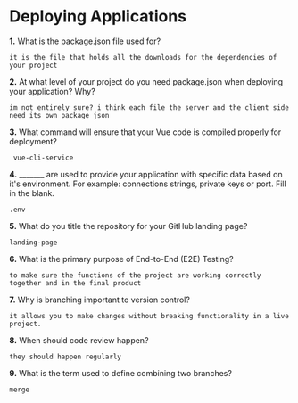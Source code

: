 # Deploying Applications

**1.** What is the package.json file used for?
<!-- enter you answer in the space below -->
```
it is the file that holds all the downloads for the dependencies of your project 
``` 
**2.** At what level of your project do you need package.json when deploying your application? Why?
<!-- enter you answer in the space below -->
```
im not entirely sure? i think each file the server and the client side need its own package json
```
**3.** What command will ensure that your Vue code is compiled properly for deployment?
<!-- enter you answer in the space below -->
```
 vue-cli-service
```
**4.** _______ are used to provide your application with specific data based on it's environment. For example: connections strings, private keys or port. Fill in the blank.
<!-- enter you answer in the space below -->
```
.env
```
**5.** What do you title the repository for your GitHub landing page?

<!-- enter you answer in the space below -->
```
landing-page

```
**6.** What is the primary purpose of End-to-End (E2E) Testing?
<!-- enter you answer in the space below -->
```
to make sure the functions of the project are working correctly together and in the final product
```
**7.** Why is branching important to version control?
<!-- enter you answer in the space below -->
```
it allows you to make changes without breaking functionality in a live project. 
```
**8.** When should code review happen?
<!-- enter you answer in the space below -->
```
they should happen regularly 
```
**9.** What is the term used to define combining two branches?
<!-- enter you answer in the space below -->
```
merge
```

